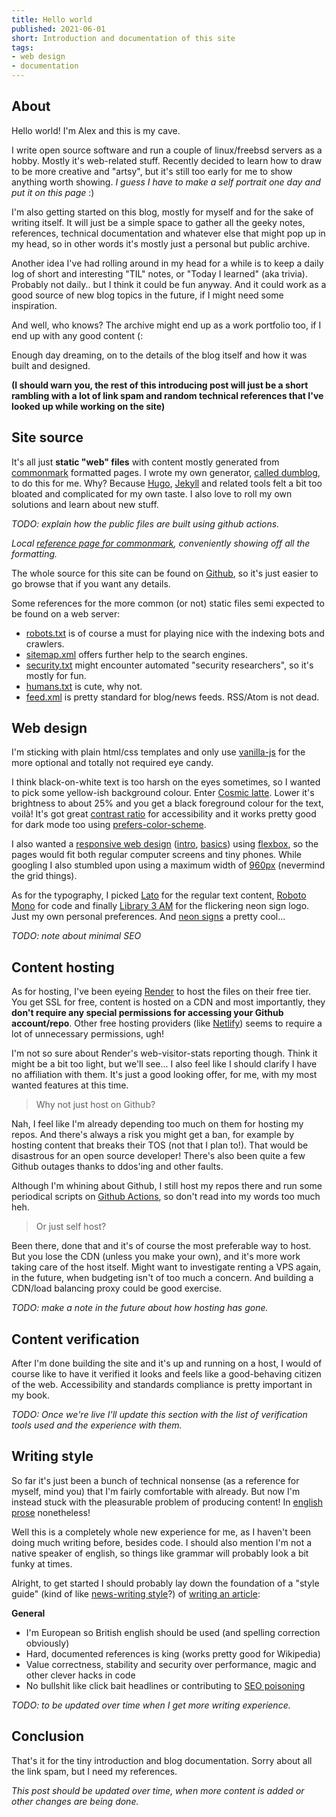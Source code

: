 ```yaml
---
title: Hello world
published: 2021-06-01
short: Introduction and documentation of this site
tags:
- web design
- documentation
---
```


## About
Hello world! I'm Alex and this is my cave.

I write open source software and run a couple of linux/freebsd servers as a hobby. Mostly it's web-related stuff.
Recently decided to learn how to draw to be more creative and "artsy", but it's still too early for me to show anything
worth showing. *I guess I have to make a self portrait one day and put it on this page* :)

I'm also getting started on this blog, mostly for myself and for the sake of writing itself. It will just be a simple
space to gather all the geeky notes, references, technical documentation and whatever else that might pop up in my
head, so in other words it's mostly just a personal but public archive.

Another idea I've had rolling around in my head for a while is to keep a daily log of short and interesting "TIL" notes,
or "Today I learned" (aka trivia). Probably not daily.. but I think it could be fun anyway. And it could work as a
good source of new blog topics in the future, if I might need some inspiration.

And well, who knows? The archive might end up as a work portfolio too, if I end up with any good content (:

Enough day dreaming, on to the details of the blog itself and how it was built and designed.

**(I should warn you, the rest of this introducing post will just be a short rambling with a lot of link spam and random
technical references that I've looked up while working on the site)**

## Site source

It's all just **static "web" files** with content mostly generated from [commonmark](https://commonmark.org/) formatted pages. I wrote my own
generator, [called dumblog](https://github.com/lmas/dumblog), to do this for me. Why? Because [Hugo](https://gohugo.io/), [Jekyll](https://jekyllrb.com/) and related tools felt a bit too bloated and
complicated for my own taste. I also love to roll my own solutions and learn about new stuff.

*TODO: explain how the public files are built using github actions.*

*Local [reference page for commonmark](/blog/2021/commonmark/index.html), conveniently showing off all the formatting.*

The whole source for this site can be found on [Github](https://github.com/lmas/larus.se), so it's just easier to go browse that if you want any details.

Some references for the more common (or not) static files semi expected to be found on a web server:

- [robots.txt](http://www.robotstxt.org/) is of course a must for playing nice with the indexing bots and crawlers.
- [sitemap.xml](https://en.wikipedia.org/wiki/Site_map) offers further help to the search engines.
- [security.txt](https://securitytxt.org/) might encounter automated "security researchers", so it's mostly for fun.
- [humans.txt](https://humanstxt.org/) is cute, why not.
- [feed.xml](https://en.wikipedia.org/wiki/Atom_(Web_standard)) is pretty standard for blog/news feeds. RSS/Atom is not dead.

## Web design

I'm sticking with plain html/css templates and only use [vanilla-js](http://vanilla-js.com/) for the more optional and totally not required eye candy.

I think black-on-white text is too harsh on the eyes sometimes, so I wanted to pick some yellow-ish background colour.
Enter [Cosmic latte](https://en.wikipedia.org/wiki/Cosmic_latte). Lower it's brightness to about 25% and you get a black foreground colour for the text, voilà!
It's got great [contrast ratio](https://contrast-ratio.com/#%23403E3A-on-%23FFF8E7) for accessibility and it works pretty good for dark mode too using [prefers-color-scheme](https://developer.mozilla.org/en-US/docs/Web/CSS/@media/prefers-color-scheme).

I also wanted a [responsive web design](https://developer.mozilla.org/en-US/docs/Learn/CSS/CSS_layout/Responsive_Design) ([intro](https://alistapart.com/article/responsive-web-design/), [basics](https://web.dev/responsive-web-design-basics/)) using [flexbox](https://css-tricks.com/snippets/css/a-guide-to-flexbox/), so the pages would fit both regular computer screens
and tiny phones. While googling I also stumbled upon using a maximum width of [960px](https://960.gs/) (nevermind the grid things).

As for the typography, I picked [Lato](https://www.latofonts.com/) for the regular text content, [Roboto Mono](https://fonts.google.com/specimen/Roboto+Mono) for code and finally [Library 3 AM](https://www.fontsquirrel.com/fonts/library-3-am) for the
flickering neon sign logo. Just my own personal preferences. And [neon signs](https://duckduckgo.com/?q=neon+sign&ia=images&iax=images) a pretty cool...

*TODO: note about minimal SEO*

## Content hosting
As for hosting, I've been eyeing [Render](https://render.com/) to host the files on their free tier. You get SSL for free, content is hosted on
a CDN and most importantly, they **don't require any special permissions for accessing your Github account/repo**.
Other free hosting providers (like [Netlify](https://www.netlify.com/)) seems to require a lot of unnecessary permissions, ugh!

I'm not so sure about Render's web-visitor-stats reporting though. Think it might be a bit too light, but we'll see...
I also feel like I should clarify I have no affiliation with them. It's just a good looking offer, for me, with my most
wanted features at this time.

> Why not just host on Github?

Nah, I feel like I'm already depending too much on them for hosting my repos. And there's always a risk you might get
a ban, for example by hosting content that breaks their TOS (not that I plan to!). That would be disastrous for an
open source developer! There's also been quite a few Github outages thanks to ddos'ing and other faults.

Although I'm whining about Github, I still host my repos there and run some periodical scripts on [Github Actions](https://docs.github.com/en/actions),
so don't read into my words too much heh.

> Or just self host?

Been there, done that and it's of course the most preferable way to host. But you lose the CDN (unless you make your
own), and it's more work taking care of the host itself. Might want to investigate renting a VPS again, in the future,
when budgeting isn't of too much a concern. And building a CDN/load balancing proxy could be good exercise.

*TODO: make a note in the future about how hosting has gone.*

## Content verification

After I'm done building the site and it's up and running on a host, I would of course like to have it verified it looks
and feels like a good-behaving citizen of the web. Accessibility and standards compliance is pretty important in my book.

*TODO: Once we're live I'll update this section with the list of verification tools used and the experience with them.*

## Writing style

So far it's just been a bunch of technical nonsense (as a reference for myself, mind you) that I'm fairly comfortable
with already. But now I'm instead stuck with the pleasurable problem of producing content! In [english prose](https://en.wikipedia.org/wiki/Prose) nonetheless!

Well this is a completely whole new experience for me, as I haven't been doing much writing before, besides code.
I should also mention I'm not a native speaker of english, so things like grammar will probably look a bit funky at times.

Alright, to get started I should probably lay down the foundation of a "style guide" (kind of like [news-writing style](https://en.wikipedia.org/wiki/News_style)?)
of [writing an article](https://en.wikipedia.org/wiki/Article_(publishing)):


**General**
- I'm European so British english should be used (and spelling correction obviously)
- Hard, documented references is king (works pretty good for Wikipedia)
- Value correctness, stability and security over performance, magic and other clever hacks in code
- No bullshit like click bait headlines or contributing to [SEO poisoning](https://en.wikipedia.org/wiki/Spamdexing)

*TODO: to be updated over time when I get more writing experience.*

## Conclusion

That's it for the tiny introduction and blog documentation. Sorry about all the link spam, but I need my references.

*This post should be updated over time, when more content is added or other changes are being done.*
